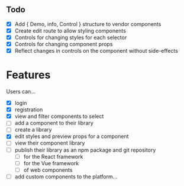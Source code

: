 ## Todo
 
- [X] Add { Demo, info, Control } structure to vendor components
- [X] Create edit route to allow styling components
- [X] Controls for changing styles for each selector 
- [X] Controls for changing component props
- [X] Reflect changes in controls on the component without side-effects

# Features
Users can...

- [X] login
- [X] registration
- [x] view and filter components to select
- [ ] add a component to their library
- [ ] create a library
- [X] edit styles and preview props for a component
- [ ] view their component library
- [ ] publish their library as an npm package and git repository
  - [ ] for the React framework
  - [ ] for the Vue framework
  - [ ] of web components
- [ ] add custom components to the platform...